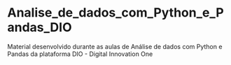 # Analise_de_dados_com_Python_e_Pandas_DIO
 Material desenvolvido durante as aulas de Análise de dados com Python e Pandas da plataforma DIO - Digital Innovation One

